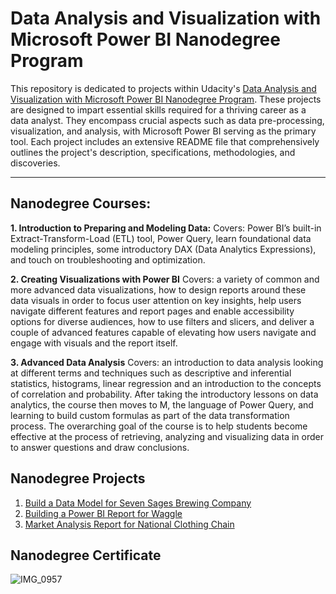 # **Data Analysis and Visualization with Microsoft Power BI Nanodegree Program**
This repository is dedicated to projects within Udacity's [Data Analysis and Visualization with Microsoft Power BI Nanodegree Program](https://www.udacity.com/course/data-analysis-and-visualization-with-power-BI-nanodegree--nd331). These projects are designed to impart essential skills required for a thriving career as a data analyst. They encompass crucial aspects such as data pre-processing, visualization, and analysis, with Microsoft Power BI serving as the primary tool. Each project includes an extensive README file that comprehensively outlines the project's description, specifications, methodologies, and discoveries.
___
## Nanodegree Courses:

**1. Introduction to Preparing and Modeling Data:**
Covers: Power BI’s built-in Extract-Transform-Load (ETL) tool, Power Query, learn foundational data modeling principles, 
 some introductory DAX (Data Analytics Expressions), and touch on troubleshooting and optimization.

**2. Creating Visualizations with Power BI**
Covers: a variety of common and more advanced data visualizations, how to design reports around these data visuals in order to focus user attention on key insights, 
help users navigate different features and report pages and enable accessibility options for diverse audiences, how to use filters and slicers, and 
deliver a couple of advanced features capable of elevating how users navigate and engage with visuals and the report itself.


**3. Advanced Data Analysis**
Covers: an introduction to data analysis looking at different terms and techniques 
such as descriptive and inferential statistics, histograms, linear regression and an introduction to the concepts of correlation and probability. 
After taking the introductory lessons on data analytics, the course then moves to M, the language of Power Query, 
and learning to build custom formulas as part of the data transformation process. The overarching goal of the course is to help students 
become effective at the process of retrieving, analyzing and visualizing data in order to answer questions and draw conclusions.

## Nanodegree Projects
1. [Build a Data Model for Seven Sages Brewing Company](https://github.com/Yarakhall/Data-Analysis-and-Visualization-with-Microsoft-Power-Bi-Udacity/tree/main/1%5C3%20Create%20a%20Data%20Model%20for%20Seven%20Sages%20Brewing%20Company)
2. [Building a Power BI Report for Waggle](https://github.com/Yarakhall/Data-Analysis-and-Visualization-with-Microsoft-Power-Bi-Udacity/tree/main/2%5C3%20Building%20a%20PowerBI%20Report%20for%20Waggle)
3. [Market Analysis Report for National Clothing Chain](https://github.com/Yarakhall/Data-Analysis-and-Visualization-with-Microsoft-Power-Bi-Udacity/tree/main/3%5C3%20Market%20Analysis%20Report%20for%20National%20Clothing%20Chain)

## Nanodegree Certificate
![IMG_0957](https://github.com/Yarakhall/Data-Analysis-and-Visualization-with-Microsoft-Power-Bi-Udacity/assets/132329466/c6e4991a-c5ae-4534-808a-6bde3b30b350)
